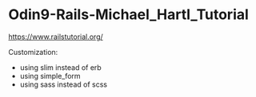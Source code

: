 # Odin9-Rails-Michael_Hartl_Tutorial
https://www.railstutorial.org/


Customization:
- using slim instead of erb
- using simple_form
- using sass instead of scss
